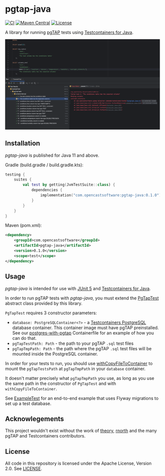 # pgtap-java

[![CI](https://github.com/opencastsoftware/pgtap-java/actions/workflows/ci.yml/badge.svg)](https://github.com/opencastsoftware/pgtap-java/actions/workflows/ci.yml)
[![Maven Central](https://img.shields.io/maven-central/v/com.opencastsoftware/pgtap-java)](https://search.maven.org/search?q=g%3Acom.opencastsoftware+AND+a%3Apgtap-java)
[![License](https://img.shields.io/github/license/opencastsoftware/pgtap-java?color=blue)](https://spdx.org/licenses/Apache-2.0.html)

A library for running [pgTAP](https://pgtap.org/) tests using [Testcontainers for Java](https://java.testcontainers.org/).

![A screenshot demonstrating pgTAP test results and descriptions displayed in the IntelliJ Run tool window](./images/example-tests.png)

## Installation

*pgtap-java* is published for Java 11 and above.

Gradle (build.gradle / build.gradle.kts):
```kotlin
testing {
    suites {
        val test by getting(JvmTestSuite::class) {
            dependencies {
                implementation("com.opencastsoftware:pgtap-java:0.1.0")
            }
        }
    }
}
```

Maven (pom.xml):
```xml
<dependency>
    <groupId>com.opencastsoftware</groupId>
    <artifactId>pgtap-java</artifactId>
    <version>0.1.0</version>
    <scope>test</scope>
</dependency>
```

## Usage

*pgtap-java* is intended for use with [JUnit 5](https://junit.org/junit5/) and [Testcontainers for Java](https://java.testcontainers.org/).

In order to run pgTAP tests with *pgtap-java*, you must extend the [PgTapTest](./src/main/java/com/opencastsoftware/pgtap/PgTapTest.java) abstract class provided by this library.

`PgTapTest` requires 3 constructor parameters:

* `database: PostgreSQLContainer<?>` - a [Testcontainers PostgreSQL](https://java.testcontainers.org/modules/databases/postgres/) database container. This container image must have pgTAP preinstalled. See our [postgres-with-pgtap](https://github.com/opencastsoftware/postgres-with-pgtap/blob/main/Containerfile) Containerfile for an example of how you can do that.
* `pgTapTestPath: Path` - the path to your pgTAP `.sql` test files
* `pgTapTmpPath: Path` - the path where the pgTAP `.sql` test files will be mounted inside the PostgreSQL container.
 
In order for your tests to run, you should use [withCopyFileToContainer](https://javadoc.io/static/org.testcontainers/testcontainers/1.19.4/org/testcontainers/containers/GenericContainer.html#withCopyFileToContainer-org.testcontainers.utility.MountableFile-java.lang.String-) to mount the `pgTapTestsPath` at `pgTapTmpPath` in your `database` container.

It doesn't matter precisely what `pgTapTmpPath` you use, as long as you use the same path in the constructor of `PgTapTest` and with `withCopyFileToContainer`.

See [ExampleTest](./src/test/java/com/opencastsoftware/pgtap/ExampleTest.java) for an end-to-end example that uses Flyway migrations to set up a test database.

## Acknowlegements

This project wouldn't exist without the work of [theory](https://github.com/theory), [rnorth](https://github.com/rnorth) and the many pgTAP and Testcontainers contributors.

## License

All code in this repository is licensed under the Apache License, Version 2.0. See [LICENSE](./LICENSE).
